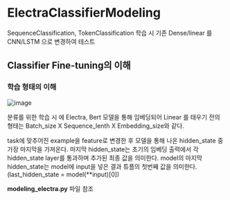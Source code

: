 # ElectraClassifierModeling
SequenceClassification, TokenClassification 학습 시 기존 Dense/linear 를 CNN/LSTM 으로 변경하여 테스트

## Classifier Fine-tuning의 이해
### 학습 형태의 이해
![image](https://user-images.githubusercontent.com/45644085/169935670-b0359798-fe13-41f4-b985-d2b70452d178.png)

분류를 위한 학습 시 에 Electra, Bert 모델을 통해 임베딩되어 Linear 를 태우기 전의 형태는 Batch_size X Sequence_lenth X Embedding_size와 같다.

task에 맞추어진 example을 feature로 변경한 후 모델을 통해 나온 hidden_state 중 가장 마지막을 가져온다.
마지막 hidden_state는 초기의 임베딩 출력에서 각 hidden_state layer를 통과하며 추가된 최종 값을 의미한다. 
model의 마지막 hidden_state는 model에 input을 넣은 결과 튜플의 첫번째 값을 의미한다. (last_hidden_state = model(**input)[0])






**modeling_electra.py** 파일 참조
